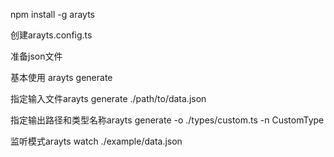 npm install -g arayts

创建arayts.config.ts

准备json文件

基本使用 arayts generate

指定输入文件arayts generate ./path/to/data.json

指定输出路径和类型名称arayts generate -o ./types/custom.ts -n CustomType

监听模式arayts watch ./example/data.json